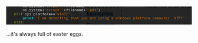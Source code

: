 <!-- 
.. title: I love old code...
.. slug: i-love-old-code
.. date: 2014-09-30 09:38:01 UTC-05:00
.. tags: 
.. category: 
.. link: 
.. description: 
.. type: text
-->

![old code](/images/old_code_easter_egg.png)

...it's always full of easter eggs.
